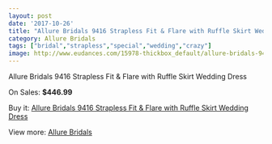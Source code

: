 ```yaml
---
layout: post
date: '2017-10-26'
title: "Allure Bridals 9416 Strapless Fit & Flare with Ruffle Skirt Wedding Dress"
category: Allure Bridals
tags: ["bridal","strapless","special","wedding","crazy"]
image: http://www.eudances.com/15978-thickbox_default/allure-bridals-9416-strapless-fit-flare-with-ruffle-skirt-wedding-dress.jpg
---
```

Allure Bridals 9416 Strapless Fit & Flare with Ruffle Skirt Wedding Dress

On Sales: **$446.99**
<a href="https://www.eudances.com/en/allure-bridals/4702-allure-bridals-9416-strapless-fit-flare-with-ruffle-skirt-wedding-dress.html"><amp-img layout="responsive" width="600" height="600" src="//www.eudances.com/15978-thickbox_default/allure-bridals-9416-strapless-fit-flare-with-ruffle-skirt-wedding-dress.jpg" alt="Allure Bridals 9416 Strapless Fit & Flare with Ruffle Skirt Wedding Dress 0" /></a>
<a href="https://www.eudances.com/en/allure-bridals/4702-allure-bridals-9416-strapless-fit-flare-with-ruffle-skirt-wedding-dress.html"><amp-img layout="responsive" width="600" height="600" src="//www.eudances.com/15980-thickbox_default/allure-bridals-9416-strapless-fit-flare-with-ruffle-skirt-wedding-dress.jpg" alt="Allure Bridals 9416 Strapless Fit & Flare with Ruffle Skirt Wedding Dress 1" /></a>
<a href="https://www.eudances.com/en/allure-bridals/4702-allure-bridals-9416-strapless-fit-flare-with-ruffle-skirt-wedding-dress.html"><amp-img layout="responsive" width="600" height="600" src="//www.eudances.com/15979-thickbox_default/allure-bridals-9416-strapless-fit-flare-with-ruffle-skirt-wedding-dress.jpg" alt="Allure Bridals 9416 Strapless Fit & Flare with Ruffle Skirt Wedding Dress 2" /></a>

Buy it: [Allure Bridals 9416 Strapless Fit & Flare with Ruffle Skirt Wedding Dress](https://www.eudances.com/en/allure-bridals/4702-allure-bridals-9416-strapless-fit-flare-with-ruffle-skirt-wedding-dress.html "Allure Bridals 9416 Strapless Fit & Flare with Ruffle Skirt Wedding Dress")

View more: [Allure Bridals](https://www.eudances.com/en/2-allure-bridals "Allure Bridals")